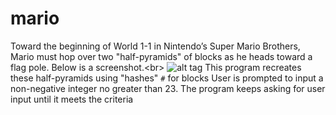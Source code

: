 # mario
Toward the beginning of World 1-1 in Nintendo’s Super Mario Brothers, Mario must hop over two "half-pyramids" of blocks as he heads toward a flag pole. Below is a screenshot.<br\>
![alt tag](https://user-images.githubusercontent.com/44330849/47954000-49ebac80-df5b-11e8-8a76-1fbfcebb3da2.png)
This program recreates these half-pyramids using "hashes" `#` for blocks
User is prompted to input a non-negative integer no greater than 23. The program keeps asking for user input until it meets the criteria
